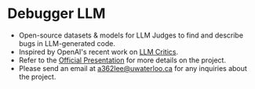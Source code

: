 # Debugger LLM

- Open-source datasets &amp; models for LLM Judges to find and describe bugs in LLM-generated code.
- Inspired by OpenAI's recent work on [LLM Critics](https://arxiv.org/pdf/2407.00215v1).
- Refer to the [Official Presentation](https://docs.google.com/presentation/d/1kBcw_uRyJTDYwrE0nUEGtP7x4EsKXjsfgM0WbpFz1Zw/edit?usp=sharing) for more details on the project.
- Please send an email at a362lee@uwaterloo.ca for any inquiries about the project.
